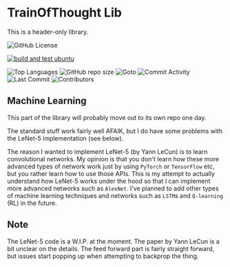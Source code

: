 # TrainOfThought Lib

This is a header-only library.

![GitHub License](https://img.shields.io/github/license/razterizer/TrainOfThought?color=blue)

[![build and test ubuntu](https://github.com/razterizer/TrainOfThought/actions/workflows/build-and-test-ubuntu.yml/badge.svg)](https://github.com/razterizer/TrainOfThought/actions/workflows/build-and-test-ubuntu.yml)

![Top Languages](https://img.shields.io/github/languages/top/razterizer/TrainOfThought)
![GitHub repo size](https://img.shields.io/github/repo-size/razterizer/TrainOfThought)
![Goto](https://img.shields.io/github/search/razterizer/TrainOfThought/goto)
![Commit Activity](https://img.shields.io/github/commit-activity/t/razterizer/TrainOfThought)
![Last Commit](https://img.shields.io/github/last-commit/razterizer/TrainOfThought?color=blue)
![Contributors](https://img.shields.io/github/contributors/razterizer/TrainOfThought?color=blue)
<!-- ![Languages](https://img.shields.io/github/languages/count/razterizer/TrainOfThought) -->

## Machine Learning

This part of the library will probably move out to its own repo one day.

The standard stuff work fairly well AFAIK, but I do have some problems with the LeNet-5 implementation (see below). 

The reason I wanted to implement LeNet-5 (by Yann LeCun) is to learn convolutional networks. My opinion is that you don't learn how these more advanced types of network work just by using `PyTorch` or `TensorFlow` etc, but you rather learn how to use those APIs. This is my attempt to actually understand how LeNet-5 works under the hood so that I can implement more advanced networks such as `AlexNet`. I've planned to add other types of machine learning techniques and networks such as `LSTM`s and `Q-learning` (RL) in the future.

## Note

The LeNet-5 code is a W.I.P. at the moment. The paper by Yann LeCun is a bit unclear on the details. The feed forward part is fairly straight forward, but issues start popping up when attempting to backprop the thing.
